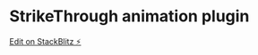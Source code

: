 # StrikeThrough animation plugin

[Edit on StackBlitz ⚡️](https://stackblitz.com/edit/angular-ivy-yegz5u)
